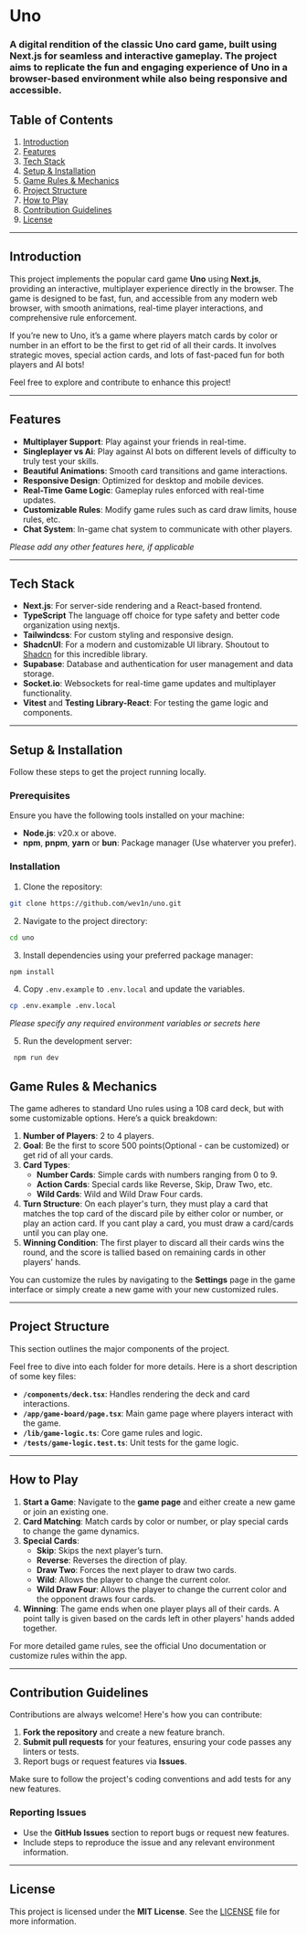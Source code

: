 # Uno

### A digital rendition of the classic Uno card game, built using **Next.js** for seamless and interactive gameplay. The project aims to replicate the fun and engaging experience of Uno in a browser-based environment while also being responsive and accessible.

## Table of Contents

1. [Introduction](#introduction)
2. [Features](#features)
3. [Tech Stack](#tech-stack)
4. [Setup & Installation](#setup--installation)
5. [Game Rules & Mechanics](#game-rules--mechanics)
6. [Project Structure](#project-structure)
7. [How to Play](#how-to-play)
8. [Contribution Guidelines](#contribution-guidelines)
9. [License](#license)

---

## Introduction

This project implements the popular card game **Uno** using **Next.js**, providing an interactive, multiplayer experience directly in the browser. The game is designed to be fast, fun, and accessible from any modern web browser, with smooth animations, real-time player interactions, and comprehensive rule enforcement.

If you’re new to Uno, it’s a game where players match cards by color or number in an effort to be the first to get rid of all their cards. It involves strategic moves, special action cards, and lots of fast-paced fun for both players and AI bots!

Feel free to explore and contribute to enhance this project!

---

## Features

- **Multiplayer Support**: Play against your friends in real-time.
- **Singleplayer vs Ai**: Play against AI bots on different levels of difficulty to truly test your skills.
- **Beautiful Animations**: Smooth card transitions and game interactions.
- **Responsive Design**: Optimized for desktop and mobile devices.
- **Real-Time Game Logic**: Gameplay rules enforced with real-time updates.
- **Customizable Rules**: Modify game rules such as card draw limits, house rules, etc.
- **Chat System**: In-game chat system to communicate with other players.

_Please add any other features here, if applicable_

---

## Tech Stack

- **Next.js**: For server-side rendering and a React-based frontend.
- **TypeScript** The language off choice for type safety and better code organization using nextjs.
- **Tailwindcss**: For custom styling and responsive design.
- **ShadcnUI**: For a modern and customizable UI library. Shoutout to [Shadcn](https://github.com/shadcn) for this incredible library.
- **Supabase**: Database and authentication for user management and data storage.
- **Socket.io**: Websockets for real-time game updates and multiplayer functionality.
- **Vitest** and **Testing Library-React**: For testing the game logic and components.

---

## Setup & Installation

Follow these steps to get the project running locally.

### Prerequisites

Ensure you have the following tools installed on your machine:

- **Node.js**: v20.x or above.
- **npm**, **pnpm**, **yarn** or **bun**: Package manager (Use whaterver you prefer).

### Installation

1. Clone the repository:

```bash
git clone https://github.com/wev1n/uno.git
```

2. Navigate to the project directory:

```bash
cd uno
```

3. Install dependencies using your preferred package manager:

```bash
npm install
```

4. Copy `.env.example` to `.env.local` and update the variables.

```sh
cp .env.example .env.local
```

_Please specify any required environment variables or secrets here_

5. Run the development server:

```bash
 npm run dev
```

## Game Rules & Mechanics

The game adheres to standard Uno rules using a 108 card deck, but with some customizable options. Here’s a quick breakdown:

1. **Number of Players**: 2 to 4 players.
2. **Goal**: Be the first to score 500 points(Optional - can be customized) or get rid of all your cards.
3. **Card Types**:
   - **Number Cards**: Simple cards with numbers ranging from 0 to 9.
   - **Action Cards**: Special cards like Reverse, Skip, Draw Two, etc.
   - **Wild Cards**: Wild and Wild Draw Four cards.
4. **Turn Structure**: On each player's turn, they must play a card that matches the top card of the discard pile by either color or number, or play an action card. If you cant play a card, you must draw a card/cards until you can play one.
5. **Winning Condition**: The first player to discard all their cards wins the round, and the score is tallied based on remaining cards in other players' hands.

You can customize the rules by navigating to the **Settings** page in the game interface or simply create a new game with your new customized rules.

---

## Project Structure

This section outlines the major components of the project.

Feel free to dive into each folder for more details. Here is a short description of some key files:

- **`/components/deck.tsx`**: Handles rendering the deck and card interactions.
- **`/app/game-board/page.tsx`**: Main game page where players interact with the game.
- **`/lib/game-logic.ts`**: Core game rules and logic.
- **`/tests/game-logic.test.ts`**: Unit tests for the game logic.

---

## How to Play

1. **Start a Game**: Navigate to the **game page** and either create a new game or join an existing one.
2. **Card Matching**: Match cards by color or number, or play special cards to change the game dynamics.
3. **Special Cards**:
   - **Skip**: Skips the next player’s turn.
   - **Reverse**: Reverses the direction of play.
   - **Draw Two**: Forces the next player to draw two cards.
   - **Wild**: Allows the player to change the current color.
   - **Wild Draw Four**: Allows the player to change the current color and the opponent draws four cards.
4. **Winning**: The game ends when one player plays all of their cards. A point tally is given based on the cards left in other players' hands added together.

For more detailed game rules, see the official Uno documentation or customize rules within the app.

---

## Contribution Guidelines

Contributions are always welcome! Here's how you can contribute:

1. **Fork the repository** and create a new feature branch.
2. **Submit pull requests** for your features, ensuring your code passes any linters or tests.
3. Report bugs or request features via **Issues**.

Make sure to follow the project's coding conventions and add tests for any new features.

### Reporting Issues

- Use the **GitHub Issues** section to report bugs or request new features.
- Include steps to reproduce the issue and any relevant environment information.

---

## License

This project is licensed under the **MIT License**. See the [LICENSE](LICENSE) file for more information.
